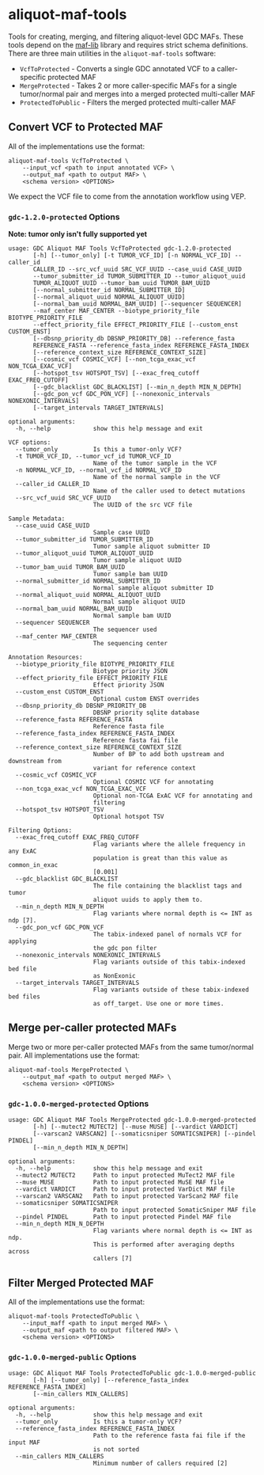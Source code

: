 # aliquot-maf-tools

Tools for creating, merging, and filtering aliquot-level GDC MAFs. These tools depend on the 
[maf-lib](https://github.com/NCI-GDC/maf-lib) library and requires strict schema definitions.
There are three main utilities in the `aliquot-maf-tools` software:

* `VcfToProtected` - Converts a single GDC annotated VCF to a caller-specific protected MAF
* `MergeProtected` - Takes 2 or more caller-specific MAFs for a single tumor/normal pair and merges into a merged protected multi-caller MAF
* `ProtectedToPublic` - Filters the merged protected multi-caller MAF

## Convert VCF to Protected MAF

All of the implementations use the format:

```
aliquot-maf-tools VcfToProtected \
    --input_vcf <path to input annotated VCF> \
    --output_maf <path to output MAF> \
    <schema version> <OPTIONS>
```

We expect the VCF file to come from the annotation workflow using VEP.

### `gdc-1.2.0-protected` Options

**Note: tumor only isn't fully supported yet**

```
usage: GDC Aliquot MAF Tools VcfToProtected gdc-1.2.0-protected
       [-h] [--tumor_only] [-t TUMOR_VCF_ID] [-n NORMAL_VCF_ID] --caller_id
       CALLER_ID --src_vcf_uuid SRC_VCF_UUID --case_uuid CASE_UUID
       --tumor_submitter_id TUMOR_SUBMITTER_ID --tumor_aliquot_uuid
       TUMOR_ALIQUOT_UUID --tumor_bam_uuid TUMOR_BAM_UUID
       [--normal_submitter_id NORMAL_SUBMITTER_ID]
       [--normal_aliquot_uuid NORMAL_ALIQUOT_UUID]
       [--normal_bam_uuid NORMAL_BAM_UUID] [--sequencer SEQUENCER]
       --maf_center MAF_CENTER --biotype_priority_file BIOTYPE_PRIORITY_FILE
       --effect_priority_file EFFECT_PRIORITY_FILE [--custom_enst CUSTOM_ENST]
       [--dbsnp_priority_db DBSNP_PRIORITY_DB] --reference_fasta
       REFERENCE_FASTA --reference_fasta_index REFERENCE_FASTA_INDEX
       [--reference_context_size REFERENCE_CONTEXT_SIZE]
       [--cosmic_vcf COSMIC_VCF] [--non_tcga_exac_vcf NON_TCGA_EXAC_VCF]
       [--hotspot_tsv HOTSPOT_TSV] [--exac_freq_cutoff EXAC_FREQ_CUTOFF]
       [--gdc_blacklist GDC_BLACKLIST] [--min_n_depth MIN_N_DEPTH]
       [--gdc_pon_vcf GDC_PON_VCF] [--nonexonic_intervals NONEXONIC_INTERVALS]
       [--target_intervals TARGET_INTERVALS]

optional arguments:
  -h, --help            show this help message and exit

VCF options:
  --tumor_only          Is this a tumor-only VCF?
  -t TUMOR_VCF_ID, --tumor_vcf_id TUMOR_VCF_ID
                        Name of the tumor sample in the VCF
  -n NORMAL_VCF_ID, --normal_vcf_id NORMAL_VCF_ID
                        Name of the normal sample in the VCF
  --caller_id CALLER_ID
                        Name of the caller used to detect mutations
  --src_vcf_uuid SRC_VCF_UUID
                        The UUID of the src VCF file

Sample Metadata:
  --case_uuid CASE_UUID
                        Sample case UUID
  --tumor_submitter_id TUMOR_SUBMITTER_ID
                        Tumor sample aliquot submitter ID
  --tumor_aliquot_uuid TUMOR_ALIQUOT_UUID
                        Tumor sample aliquot UUID
  --tumor_bam_uuid TUMOR_BAM_UUID
                        Tumor sample bam UUID
  --normal_submitter_id NORMAL_SUBMITTER_ID
                        Normal sample aliquot submitter ID
  --normal_aliquot_uuid NORMAL_ALIQUOT_UUID
                        Normal sample aliquot UUID
  --normal_bam_uuid NORMAL_BAM_UUID
                        Normal sample bam UUID
  --sequencer SEQUENCER
                        The sequencer used
  --maf_center MAF_CENTER
                        The sequencing center

Annotation Resources:
  --biotype_priority_file BIOTYPE_PRIORITY_FILE
                        Biotype priority JSON
  --effect_priority_file EFFECT_PRIORITY_FILE
                        Effect priority JSON
  --custom_enst CUSTOM_ENST
                        Optional custom ENST overrides
  --dbsnp_priority_db DBSNP_PRIORITY_DB
                        DBSNP priority sqlite database
  --reference_fasta REFERENCE_FASTA
                        Reference fasta file
  --reference_fasta_index REFERENCE_FASTA_INDEX
                        Reference fasta fai file
  --reference_context_size REFERENCE_CONTEXT_SIZE
                        Number of BP to add both upstream and downstream from
                        variant for reference context
  --cosmic_vcf COSMIC_VCF
                        Optional COSMIC VCF for annotating
  --non_tcga_exac_vcf NON_TCGA_EXAC_VCF
                        Optional non-TCGA ExAC VCF for annotating and
                        filtering
  --hotspot_tsv HOTSPOT_TSV
                        Optional hotspot TSV

Filtering Options:
  --exac_freq_cutoff EXAC_FREQ_CUTOFF
                        Flag variants where the allele frequency in any ExAC
                        population is great than this value as common_in_exac
                        [0.001]
  --gdc_blacklist GDC_BLACKLIST
                        The file containing the blacklist tags and tumor
                        aliquot uuids to apply them to.
  --min_n_depth MIN_N_DEPTH
                        Flag variants where normal depth is <= INT as ndp [7].
  --gdc_pon_vcf GDC_PON_VCF
                        The tabix-indexed panel of normals VCF for applying
                        the gdc pon filter
  --nonexonic_intervals NONEXONIC_INTERVALS
                        Flag variants outside of this tabix-indexed bed file
                        as NonExonic
  --target_intervals TARGET_INTERVALS
                        Flag variants outside of these tabix-indexed bed files
                        as off_target. Use one or more times.
```

## Merge per-caller protected MAFs

Merge two or more per-caller protected MAFs from the same tumor/normal pair. All
implementations use the format:

```
aliquot-maf-tools MergeProtected \
    --output_maf <path to output merged MAF> \
    <schema version> <OPTIONS>
```

### `gdc-1.0.0-merged-protected` Options

```
usage: GDC Aliquot MAF Tools MergeProtected gdc-1.0.0-merged-protected
       [-h] [--mutect2 MUTECT2] [--muse MUSE] [--vardict VARDICT]
       [--varscan2 VARSCAN2] [--somaticsniper SOMATICSNIPER] [--pindel PINDEL]
       [--min_n_depth MIN_N_DEPTH]

optional arguments:
  -h, --help            show this help message and exit
  --mutect2 MUTECT2     Path to input protected MuTect2 MAF file
  --muse MUSE           Path to input protected MuSE MAF file
  --vardict VARDICT     Path to input protected VarDict MAF file
  --varscan2 VARSCAN2   Path to input protected VarScan2 MAF file
  --somaticsniper SOMATICSNIPER
                        Path to input protected SomaticSniper MAF file
  --pindel PINDEL       Path to input protected Pindel MAF file
  --min_n_depth MIN_N_DEPTH
                        Flag variants where normal depth is <= INT as ndp.
                        This is performed after averaging depths across
                        callers [7]
```

## Filter Merged Protected MAF

All of the implementations use the format:

```
aliquot-maf-tools ProtectedToPublic \
    --input_maff <path to input merged MAF> \
    --output_maf <path to output filtered MAF> \
    <schema version> <OPTIONS>
```

### `gdc-1.0.0-merged-public` Options

```
usage: GDC Aliquot MAF Tools ProtectedToPublic gdc-1.0.0-merged-public
       [-h] [--tumor_only] [--reference_fasta_index REFERENCE_FASTA_INDEX]
       [--min_callers MIN_CALLERS]

optional arguments:
  -h, --help            show this help message and exit
  --tumor_only          Is this a tumor-only VCF?
  --reference_fasta_index REFERENCE_FASTA_INDEX
                        Path to the reference fasta fai file if the input MAF
                        is not sorted
  --min_callers MIN_CALLERS
                        Minimum number of callers required [2]

```
